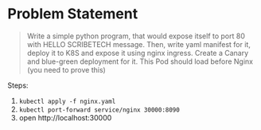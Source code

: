 # Problem Statement
> Write a simple python program, that would expose itself to port 80 with HELLO SCRIBETECH message. Then, write yaml manifest for it, deploy it to K8S and expose it using nginx ingress. Create a Canary and blue-green deployment for it. This Pod should load before Nginx (you need to prove this)

Steps:
  1. `kubectl apply -f nginx.yaml`
  2. `kubectl port-forward service/nginx 30000:8090`
  3. open http://localhost:30000

